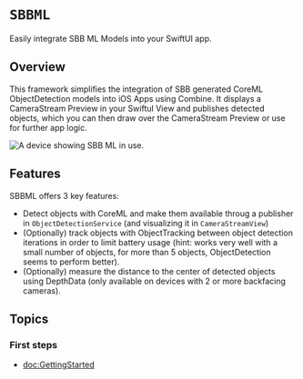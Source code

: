
# ``SBBML``

Easily integrate SBB ML Models into your SwiftUI app.

## Overview

This framework simplifies the integration of SBB generated CoreML ObjectDetection models into iOS Apps using Combine. It displays a CameraStream Preview in your SwiftuI View and publishes detected objects, which you can then draw over the CameraStream Preview or use for further app logic.

![A device showing SBB ML in use.](SBBML_iPhone13Pro.png)

## Features

SBBML offers 3 key features:
* Detect objects with CoreML and make them available throug a publisher in ``ObjectDetectionService`` (and visualizing it in ``CameraStreamView``)
* (Optionally) track objects with ObjectTracking between object detection iterations in order to limit battery usage (hint: works very well with a small number of objects, for more than 5 objects, ObjectDetection seems to perform better).
* (Optionally) measure the distance to the center of detected objects using DepthData (only available on devices with 2 or more backfacing cameras).

## Topics

### First steps

- <doc:GettingStarted>